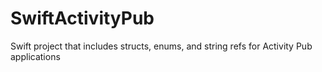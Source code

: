 # SwiftActivityPub
Swift project that includes structs, enums, and string refs for Activity Pub applications
